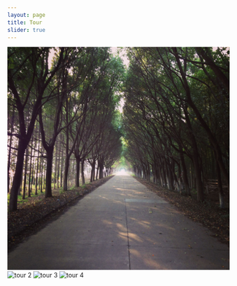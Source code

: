 ```yaml
---
layout: page
title: Tour
slider: true
---
```


<div id="slider">
  <img src="/images/tour/t01.jpg" alt="tour 1" />
  <img data-src="/images/tour/t02.jpg" src="" alt="tour 2" />
  <img data-src="/images/tour/t03.jpg" src="" alt="tour 3" />
  <img data-src="/images/tour/t04.jpg" src="" alt="tour 4" />
</div>

<script src="/javascripts/ideal-image-slider.min.js"></script>
<script>
  var slider = new IdealImageSlider.Slider({
    selector: '#slider',
    height: 646,
    interval: 5000,
    effect: 'fade',
    disableNav: true,
  });
  slider.addBulletNav();
  slider.start();
</script>